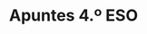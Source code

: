 ---
title: "Apuntes 4.º ESO"  # Add a page title.
summary: "Apuntes de Física y Química de 4.º ESO."  # Add a page description.
type: "widget_page"  # Page type is a Widget Page
url: "recursos-fisica-quimica/apuntes/4eso"
---